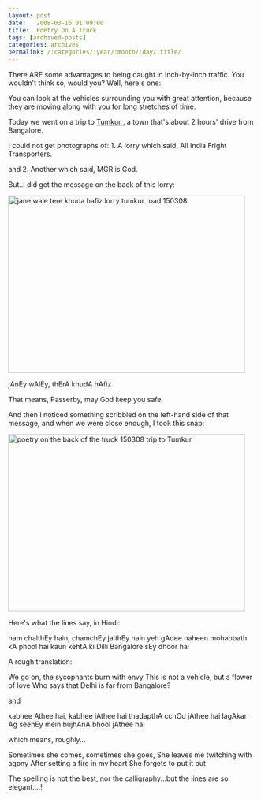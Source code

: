 ```yaml
---
layout: post
date:	2008-03-16 01:09:00
title:  Poetry On A Truck
tags: [archived-posts]
categories: archives
permalink: /:categories/:year/:month/:day/:title/
---
```

There ARE some advantages to being caught in inch-by-inch traffic. You wouldn't think so, would you? Well, here's one:

You can look at the vehicles surrounding you with great attention, because they are moving along with you for long stretches of time.

Today we went on a trip to <a href="http://www.indiatourism.com/karnataka-travel-guide/tumkur-tourism.html"> Tumkur </a>, a town that's  about 2 hours' drive from Bangalore.

I could not get photographs of: 1. A lorry which said, All India Fright Transporters. 

and 2. Another which said,  MGR is God. 

But..I did get the message on the back of this lorry:


<a href="http://www.flickr.com/photos/23605368@N06/2335012285/" title="jane wale tere khuda hafiz lorry tumkur road 150308 by feb8onwards, on Flickr"><img src="http://farm4.static.flickr.com/3210/2335012285_391ccae7fb_o.jpg" width="480" height="360" alt="jane wale tere khuda hafiz lorry tumkur road 150308" /></a>


jAnEy wAlEy, thErA khudA hAfiz


That means, Passerby, may God keep you safe.

And then I noticed something scribbled on the left-hand side of that message, and when we were close enough, I took this snap:



<a href="http://www.flickr.com/photos/23605368@N06/2335831488/" title="poetry on the back of the truck 150308 trip to Tumkur by feb8onwards, on Flickr"><img src="http://farm3.static.flickr.com/2324/2335831488_ea56509302_o.jpg" width="480" height="360" alt="poetry on the back of the truck 150308 trip to Tumkur" /></a>


Here's what the lines say, in Hindi:


ham chalthEy hain, chamchEy jalthEy hain
yeh gAdee naheen mohabbath kA phool hai
kaun kehtA ki Dilli Bangalore sEy dhoor hai


A rough translation:


We go on, the sycophants burn with envy
This is not a vehicle, but a flower of love
Who says that Delhi is far from Bangalore?


and

kabhee Athee hai, kabhee jAthee hai
thadapthA cchOd jAthee hai
lagAkar Ag seenEy mein
bujhAnA bhool jAthee hai

which means, roughly...

Sometimes she comes, sometimes she goes,
She leaves me twitching with agony
After setting a fire in my heart
She forgets to put it out


The spelling is not the best, nor the calligraphy...but the lines are so elegant....!
